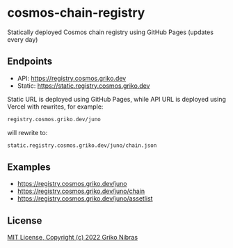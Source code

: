 # cosmos-chain-registry

Statically deployed Cosmos chain registry using GitHub Pages (updates every day)

## Endpoints

- API: https://registry.cosmos.griko.dev
- Static: https://static.registry.cosmos.griko.dev

Static URL is deployed using GitHub Pages, while API URL is deployed using Vercel with rewrites, for example:

```md
registry.cosmos.griko.dev/juno
```

will rewrite to:

```md
static.registry.cosmos.griko.dev/juno/chain.json
```

## Examples

- https://registry.cosmos.griko.dev/juno
- https://registry.cosmos.griko.dev/juno/chain
- https://registry.cosmos.griko.dev/juno/assetlist

## License

[MIT License, Copyright (c) 2022 Griko Nibras](./LICENSE)
